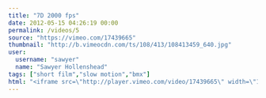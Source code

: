 ```yaml
---
title: "7D 2000 fps"
date: 2012-05-15 04:26:19 00:00
permalink: /videos/5
source: "https://vimeo.com/17439665"
thumbnail: "http://b.vimeocdn.com/ts/108/413/108413459_640.jpg"
user:
  username: "sawyer"
  name: "Sawyer Hollenshead"
tags: ["short film","slow motion","bmx"]
html: "<iframe src=\"http://player.vimeo.com/video/17439665\" width=\"1280\" height=\"720\" frameborder=\"0\" webkitAllowFullScreen mozallowfullscreen allowFullScreen></iframe>"
---
```


